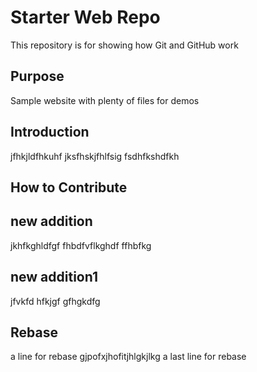 # Starter Web Repo

This repository is for showing how Git and GitHub work

## Purpose

Sample website with plenty of files for demos

## Introduction
jfhkjldfhkuhf
jksfhskjfhlfsig
fsdhfkshdfkh
## How to Contribute

## new addition
jkhfkghldfgf
fhbdfvflkghdf
ffhbfkg
## new addition1
jfvkfd
hfkjgf
gfhgkdfg
## Rebase
a line for rebase
gjpofxjhofitjhlgkjlkg
a last line for rebase
